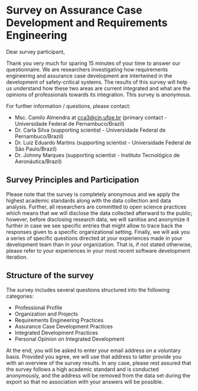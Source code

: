 # Survey on Assurance Case Development and Requirements Engineering

Dear survey participant,  

Thank you very much for sparing 15 minutes of your time to answer our questionnaire. We are researchers investigating how requirements engineering and assurance case development are intertwined in the development of safety-critical systems. The results of this survey will help us understand how these two areas are current integrated and what are the opinions of professionals towards its integration. This survey is anonymous.

For further information / questions, please contact:
* Msc. Camilo Almendra at cca3@cin.ufpe.br (primary contact - Universidade Federal de Pernambuco/Brazil)
* Dr. Carla Silva (supporting scientist - Universidade Federal de Pernambuco/Brazil)
* Dr. Luiz Eduardo Martins (supporting scientist - Universidade Federal de São Paulo/Brazil)
* Dr. Johnny Marques (supporting scientist - Instituto Tecnológico de Aeronáutica/Brazil)

## Survey Principles and Participation

Please note that the survey is completely anonymous and we apply the highest academic standards along with the data collection and data analysis. Further, all researchers are committed to open science practices which means that we will disclose the data collected afterward to the public; however, before disclosing research data, we will sanitise and anonymize it further in case we see specific entries that might allow to trace back the responses given to a specific organizational setting. Finally, we will ask you a series of specific questions directed at your experiences made in your development team than in your organization. That is, if not stated otherwise, please refer to your experiences in your most recent software development iteration. 

## Structure of the survey

The survey includes several questions structured into the following categories:  
* Professional Profile
* Organization and Projects
* Requirements Engineering Practices
* Assurance Case Development Practices
* Integrated Development Practices
* Personal Opinion on Integrated Development

At the end, you will be asked to enter your email address on a voluntary basis. Provided you agree, we will use that address to latter provide you with an overview of the survey results. In any case, please rest assured that the survey follows a high academic standard and is conducted anonymously, and the address will be removed from the data set during the export so that no association with your answers will be possible. 
